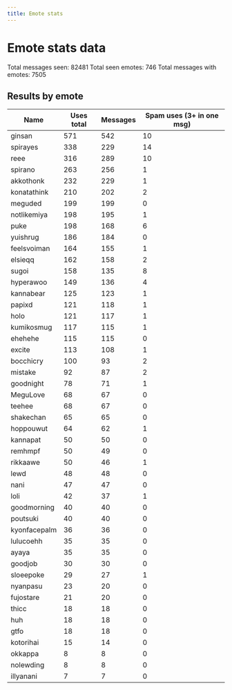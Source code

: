 ```yaml
---
title: Emote stats
---
```

# Emote stats data

Total messages seen: 82481
Total seen emotes: 746
Total messages with emotes: 7505

## Results by emote

Name | Uses total | Messages | Spam uses (3+ in one msg)
-----|------------|----------|--------------------------
ginsan | 571 | 542 | 10
spirayes | 338 | 229 | 14
reee | 316 | 289 | 10
spirano | 263 | 256 | 1
akkothonk | 232 | 229 | 1
konatathink | 210 | 202 | 2
meguded | 199 | 199 | 0
notlikemiya | 198 | 195 | 1
puke | 198 | 168 | 6
yuishrug | 186 | 184 | 0
feelsvoiman | 164 | 155 | 1
elsieqq | 162 | 158 | 2
sugoi | 158 | 135 | 8
hyperawoo | 149 | 136 | 4
kannabear | 125 | 123 | 1
papixd | 121 | 118 | 1
holo | 121 | 117 | 1
kumikosmug | 117 | 115 | 1
ehehehe | 115 | 115 | 0
excite | 113 | 108 | 1
bocchicry | 100 | 93 | 2
mistake | 92 | 87 | 2
goodnight | 78 | 71 | 1
MeguLove | 68 | 67 | 0
teehee | 68 | 67 | 0
shakechan | 65 | 65 | 0
hoppouwut | 64 | 62 | 1
kannapat | 50 | 50 | 0
remhmpf | 50 | 49 | 0
rikkaawe | 50 | 46 | 1
lewd | 48 | 48 | 0
nani | 47 | 47 | 0
loli | 42 | 37 | 1
goodmorning | 40 | 40 | 0
poutsuki | 40 | 40 | 0
kyonfacepalm | 36 | 36 | 0
lulucoehh | 35 | 35 | 0
ayaya | 35 | 35 | 0
goodjob | 30 | 30 | 0
sloeepoke | 29 | 27 | 1
nyanpasu | 23 | 20 | 0
fujostare | 21 | 20 | 0
thicc | 18 | 18 | 0
huh | 18 | 18 | 0
gtfo | 18 | 18 | 0
kotorihai | 15 | 14 | 0
okkappa | 8 | 8 | 0
nolewding | 8 | 8 | 0
illyanani | 7 | 7 | 0
